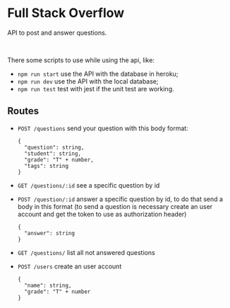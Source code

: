 # Full Stack Overflow
API to post and answer questions.

<br/>

There some scripts to use while using the api, like:
- ```npm run start``` use the API with the database in heroku;
- ```npm run dev``` use the API with the local database;
- ```npm run test``` test with jest if the unit test are working.

## Routes

- ```POST /questions``` send your question with this body format:
  ```
  {
    "question": string,
    "student": string,
    "grade": "T" + number,
    "tags": string
  }
  ```
- ```GET /questions/:id``` see a specific question by id
  
- ```POST /question/:id``` answer a specific question by id, to do that send a body in this format (to send a question is necessary create an user account and get the token to use as authorization header)
  ```
  {
    "answer": string 
  }
  ```
  
- ```GET /questions/``` list all not answered questions
  
- ```POST /users``` create an user account
  ```
  {
    "name": string,
    "grade": "T" + number
  }
  ```
